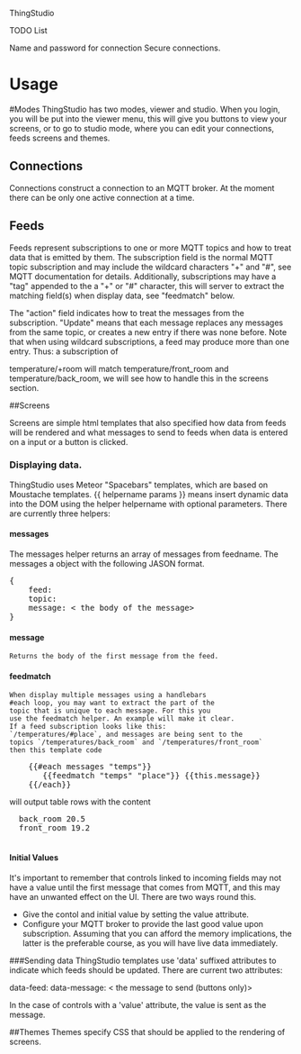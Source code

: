  

ThingStudio

TODO List

Name and password for connection
Secure connections.

# Usage


#Modes
ThingStudio has two modes, viewer and studio.
When you login, you will be put into the viewer menu,
this will give you buttons to view your screens, or to
go to studio mode, where you can edit your connections, feeds
screens and themes.

## Connections
Connections construct a connection to an MQTT  broker.
At the moment there can be only one active connection at a time.

## Feeds
Feeds represent subscriptions to one or more MQTT topics and how
to treat data that is emitted by them. The subscription field is 
the normal MQTT topic subscription and may include the wildcard characters
"+" and "#", see MQTT documentation for details. Additionally, subscriptions
may have a "tag" appended to the a "+" or "#" character, this will server
to extract the matching field(s) when display data, see "feedmatch" below.

The "action" field indicates how to treat the messages from the subscription.
"Update" means that each message replaces any messages from the same topic,
or creates a new entry if there was none before. Note that when using wildcard
subscriptions, a feed may produce more than one entry. Thus: a subscription of

temperature/+room will match temperature/front_room and temperature/back_room,
we will see how to handle this in the screens section.

##Screens

Screens are simple html templates that also specified how data
from feeds will be rendered and what messages to send to feeds 
when data is entered on a input or a button is clicked.

### Displaying data.
ThingStudio uses Meteor "Spacebars" templates, which are based on 
Moustache templates. {{ helpername params }} means insert dynamic data
into the DOM using the helper helpername with optional parameters.
There are currently three helpers:

#### messages <feedname>
The messages helper returns an array of messages from feedname.
The messages a object with the following JASON format.
<pre>
{
	feed: <the feed name>
	topic: <the name of the topic that sent the message>
	message: < the body of the message>
}
</pre>

#### message <feedname>
	Returns the body of the first message from the feed.
	
#### feedmatch <feedname> <tag>
	When display multiple messages using a handlebars
	#each loop, you may want to extract the part of the
	topic that is unique to each message. For this you 
	use the feedmatch helper. An example will make it clear.
	If a feed subscription looks like this: 
	`/temperatures/#place`, and messages are being sent to the
 	topics `/temperatures/back_room` and `/temperatures/front_room`
	then this template code
	
<pre>
    {{#each messages "temps"}}
       <tr><td>{{feedmatch "temps" "place"}}</td><td> {{this.message}}</td></tr>
    {{/each}}
</pre>

  will output table rows with the content 
 <pre>
  back_room 20.5
  front_room 19.2
 </pre>
	
#### Initial Values
It's important to remember that controls linked to incoming fields may not have 
a value until the first message that comes from MQTT, and this may have
an unwanted effect on the UI. There are two ways round this.
- Give the contol and initial value by setting the value attribute.
- Configure your MQTT broker to provide the last good value upon subscription.
Assuming that you can afford the memory implications, the latter is the preferable
course, as you will have live data immediately.
	
###Sending data
ThingStudio templates use 'data' suffixed attributes to indicate
which feeds should be updated. There are current two attributes:

data-feed: <the name of the feed to be updated>
data-message: < the message to send (buttons only)>

In the case of controls with a 'value' attribute, the value
is sent as the message.

##Themes
Themes specify CSS that should be applied to the rendering of screens.
